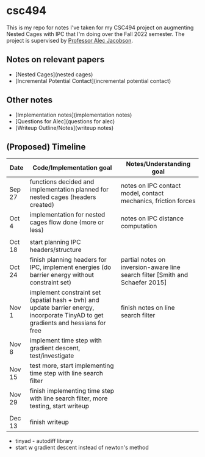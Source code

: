 # csc494

This is my repo for notes I've taken for my CSC494 project on augmenting Nested Cages with IPC that I'm doing over the Fall 2022 semester. The project is supervised by [Professor Alec Jacobson](https://www.cs.toronto.edu/~jacobson/).

## Notes on relevant papers

- [Nested Cages](nested cages)
- [Incremental Potential Contact](incremental potential contact)

## Other notes

- [Implementation notes](implementation notes)
- [Questions for Alec](questions for alec)
- [Writeup Outline/Notes](writeup notes)

## (Proposed) Timeline

| Date   | Code/Implementation goal                                     | Notes/Understanding goal                                     |
| ------ | ------------------------------------------------------------ | ------------------------------------------------------------ |
| Sep 27 | functions decided and implementation planned for nested cages (headers created) | notes on IPC contact model, contact mechanics, friction forces |
| Oct 4  | implementation for nested cages flow done (more or less)     | notes on IPC distance computation                            |
|        |                                                              |                                                              |
| Oct 18 | start planning IPC headers/structure                         |                                                              |
| Oct 24 | finish planning headers for IPC, implement energies (do barrier energy without constraint set) | partial notes on inversion-aware line search filter [Smith and Schaefer 2015] |
| Nov 1  | implement constraint set (spatial hash + bvh) and update barrier energy, incorporate TinyAD to get gradients and hessians for free | finish notes on line search filter                           |
| Nov 8  | implement time step with gradient descent, test/investigate  |                                                              |
| Nov 15 | test more, start implementing time step with line search filter |                                                              |
| Nov 29 | finish implementing time step with line search filter, more testing, start writeup |                                                              |
|        |                                                              |                                                              |
| Dec 13 | finish writeup                                               |                                                              |

- tinyad - autodiff library
- start w gradient descent instead of newton's method
